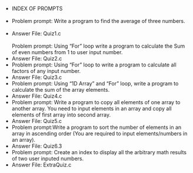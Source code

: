 - INDEX OF PROMPTS
<br/><br/>
- Problem prompt: Write a program to find the average of three numbers.
<br/><br/>
- Answer File: Quiz1.c
<br/><br/>
Problem prompt: Using “For” loop write a program to calculate the Sum of even numbers from 1 to user input number.
- Answer File: Quiz2.c
- Problem prompt: Using “For” loop to write a program to calculate all factors of any input number.
- Answer File: Quiz3.c
- Problem prompt: Using “1D Array” and “For” loop, write a program to calculate the sum of the array elements.
- Answer File: Quiz4.c
- Problem prompt: Write a program to copy all elements of one array to another array. You need to input elements in an array and copy all elements of first array into second array.
- Answer File: Quiz5.c
- Problem prompt:Write a program to sort the number of elements in an array in ascending order (You are required to input elements/numbers in an array).
- Answer File: Quiz6.3
- Problem prompt: Create an index to display all the arbitrary math results of two user inputed numbers.
- Answer File: ExtraQuiz.c

